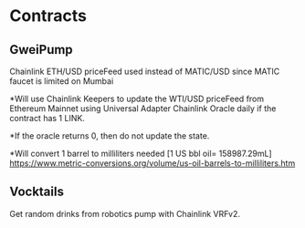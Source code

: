 # Contracts

## GweiPump

  Chainlink ETH/USD priceFeed used instead of MATIC/USD since MATIC faucet is limited on Mumbai

  *Will use Chainlink Keepers to update the WTI/USD priceFeed
  from Ethereum Mainnet using Universal Adapter Chainlink Oracle daily if the contract has 1 LINK.

  *If the oracle returns 0, then do not update the state.

  *Will convert 1 barrel to milliliters needed [1 US bbl oil= 158987.29mL]
  https://www.metric-conversions.org/volume/us-oil-barrels-to-milliliters.htm

## Vocktails

  Get random drinks from robotics pump with Chainlink VRFv2.
